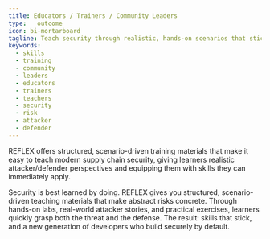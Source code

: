 ```yaml
---
title: Educators / Trainers / Community Leaders
type:   outcome
icon: bi-mortarboard
tagline: Teach security through realistic, hands-on scenarios that stick
keywords:
  - skills
  - training
  - community
  - leaders
  - educators
  - trainers
  - teachers
  - security
  - risk
  - attacker
  - defender
---
```

REFLEX offers structured, scenario-driven training materials that make it easy to teach modern supply chain security, giving learners realistic attacker/defender perspectives and equipping them with skills they can immediately apply.

Security is best learned by doing. REFLEX gives you structured, scenario-driven teaching materials that make abstract risks concrete. Through hands-on labs, real-world attacker stories, and practical exercises, learners quickly grasp both the threat and the defense. The result: skills that stick, and a new generation of developers who build securely by default.